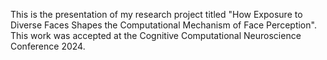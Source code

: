 This is the presentation of my research project titled "How Exposure to Diverse Faces Shapes the Computational Mechanism of Face Perception". This work was accepted at the Cognitive Computational Neuroscience Conference 2024.
